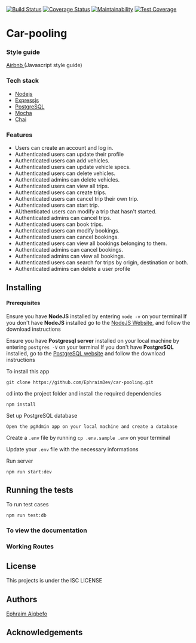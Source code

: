 [![Build Status](https://travis-ci.com/EphraimDev/car-pooling.svg?branch=develop)](https://travis-ci.com/EphraimDev/car-pooling)    [![Coverage Status](https://coveralls.io/repos/github/EphraimDev/car-pooling/badge.svg?branch=develop)](https://coveralls.io/github/EphraimDev/car-pooling?branch=develop)    [![Maintainability](https://api.codeclimate.com/v1/badges/3b4023d98af2067e3fc3/maintainability)](https://codeclimate.com/github/EphraimDev/car-pooling/maintainability)     [![Test Coverage](https://api.codeclimate.com/v1/badges/3b4023d98af2067e3fc3/test_coverage)](https://codeclimate.com/github/EphraimDev/car-pooling/test_coverage)

# Car-pooling

### Style guide

[Airbnb ](https://github.com/airbnb/javascript)(Javascript style guide)

### Tech stack

- [Nodejs](https://nodejs.org/en/)
- [Expressjs](https://expressjs.com/)
- [PostgreSQL](https://www.postgresql.org/)
- [Mocha](https://mochajs.org/)
- [Chai](http://www.chaijs.com/)

### Features

- Users can create an account and log in.
- Authenticated users can update their profile
- Authenticated users can add vehicles.
- Authenticated users can update vehicle specs.
- Authenticated users can delete vehicles.
- Authenticated admins can delete vehicles.
- Authenticated users can view all trips.
- Authenticated users can create trips.
- Authenticated users can cancel trip their own trip.
- Authenticated users can start trip.
- AUthenticated users can modify a trip that hasn't started.
- Authenticated admins can cancel trips.
- Authenticated users can book trips.
- Authenticated users can modify bookings.
- Authenticated users can cancel bookings.
- Authenticated users can view all bookings belonging to them.
- Authenticated admins can cancel bookings.
- Authenticated admins can view all bookings.
- Authenticated users can search for trips by origin, destination or both.
- Authenticated admins can delete a user profile

## Installing

#### Prerequisites

Ensure you have **NodeJS** installed by entering `node -v` on your terminal
If you don't have **NodeJS** installed go to the [NodeJS Website](http://nodejs.org), and follow the download instructions

Ensure you have **Postgresql server** installed on your local machine by entering `postgres -V` on your terminal
If you don't have **PostgreSQL** installed, go to the [PostgreSQL website](https://www.postgresql.org/) and follow the download instructions

To install this app

```
git clone https://github.com/EphraimDev/car-pooling.git
```

cd into the project folder and install the required dependencies

```
npm install
```
Set up PostgreSQL database

```
Open the pgAdmin app on your local machine and create a database
```

Create a `.env` file by running `cp .env.sample .env` on your terminal

Update your `.env` file with the necessary informations

Run server

```
npm run start:dev
```

## Running the tests

To run test cases

```
npm run test:db
```

### To view the documentation

### Working Routes


## License

This projects is under the ISC LICENSE

## Authors 

[Ephraim Aigbefo](https://github.com/EphraimDev)

## Acknowledgements

